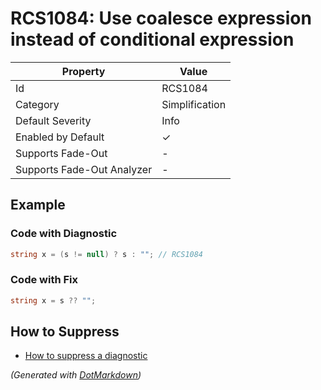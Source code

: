 # RCS1084: Use coalesce expression instead of conditional expression

| Property                    | Value          |
| --------------------------- | -------------- |
| Id                          | RCS1084        |
| Category                    | Simplification |
| Default Severity            | Info           |
| Enabled by Default          | &#x2713;       |
| Supports Fade\-Out          | \-             |
| Supports Fade\-Out Analyzer | \-             |

## Example

### Code with Diagnostic

```csharp
string x = (s != null) ? s : ""; // RCS1084
```

### Code with Fix

```csharp
string x = s ?? "";
```

## How to Suppress

* [How to suppress a diagnostic](../HowToConfigureAnalyzers#how-to-suppress-a-diagnostic)

*\(Generated with [DotMarkdown](http://github.com/JosefPihrt/DotMarkdown)\)*